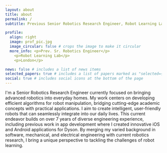 ```yaml
---
layout: about
title: about
permalink: /
subtitle: Previous Senior Robotics Research Engineer, Robot Learning Lab, London

profile:
  align: right
  image: prof_pic.jpg
  image_circular: false # crops the image to make it circular
  more_info: <p>Prev. Sr. Robotics Engineer</p>
    <p>Robot Learning Lab</p>
    <p>London</p>

news: false # includes a list of news items
selected_papers: true # includes a list of papers marked as "selected={true}"
social: true # includes social icons at the bottom of the page
---
```


I'm a Senior Robotics Research Engineer currently focused on bringing advanced robotics into everyday homes. My work centers on developing efficient algorithms for robot manipulation, bridging cutting-edge academic concepts with practical applications. I aim to create intelligent, user-friendly robots that can seamlessly integrate into our daily lives. This current endeavor builds on over 7 years of diverse engineering experience, including previous work in app development where I created innovative iOS and Android applications for Dyson. By merging my varied background in software, mechanical, and electrical engineering with current robotics research, I bring a unique perspective to tackling the challenges of robot learning.

<!-- Put your address / P.O. box / other info right below your picture. You can also disable any of these elements by editing `profile` property of the YAML header of your `_pages/about.md`. Edit `_bibliography/papers.bib` and Jekyll will render your [publications page](/al-folio/publications/) automatically. -->
<!-- Link to your social media connections, too. This theme is set up to use [Font Awesome icons](https://fontawesome.com/) and [Academicons](https://jpswalsh.github.io/academicons/), like the ones below. Add your Facebook, Twitter, LinkedIn, Google Scholar, or just disable all of them. -->
